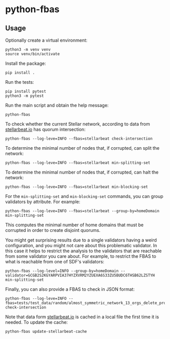 # python-fbas

## Usage

Optionally create a virtual environment:

```
python3 -m venv venv
source venv/bin/activate
```

Install the package:
```
pip install .
```

Run the tests:
```
pip install pytest
python3 -m pytest
```

Run the main script and obtain the help message:
```
python-fbas
```

To check whether the current Stellar network, according to data from [stellarbeat.io](https://stellarbeat.io) has quorum intersection:
```
python-fbas --log-leve=INFO --fbas=stellarbeat check-intersection
```

To determine the minimal number of nodes that, if corrupted, can split the network:
```
python-fbas --log-leve=INFO --fbas=stellarbeat min-splitting-set
```
To determine the minimal number of nodes that, if corrupted, can halt the network:
```
python-fbas --log-leve=INFO --fbas=stellarbeat min-blocking-set
```

For the `min-splitting-set` and `min-blocking-set` commands, you can group validators by attribute.
For example:
```
python-fbas --log-leve=INFO --fbas=stellarbeat --group-by=homeDomain min-splitting-set
```
This computes the minimal number of home domains that must be corrupted in order to create disjoint quorums.

You might get surprising results due to a single validators having a weird configuration, and you might not care about this problematic validator.
In this case it helps to restrict the analysis to the validators that are reachable from some validator you care about.
For example, to restrict the FBAS to what is reachable from one of SDF's validators:
```
python-fbas --log-level=INFO --group-by=homeDomain --validator=GCGB2S2KGYARPVIA37HYZXVRM2YZUEXA6S33ZU5BUDC6THSB62LZSTYH min-splitting-set
```

Finally, you can also provide a FBAS to check in JSON format:
```
python-fbas --log-leve=INFO --fbas=tests/test_data/random/almost_symmetric_network_13_orgs_delete_prob_factor_1.json check-intersection
```

Note that data form [stellarbeat.io](https://stellarbeat.io) is cached in a local file the first time it is needed.
To update the cache:
```
python-fbas update-stellarbeat-cache
```

